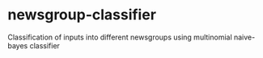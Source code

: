 # newsgroup-classifier

Classification of inputs into different newsgroups using multinomial naive-bayes classifier
